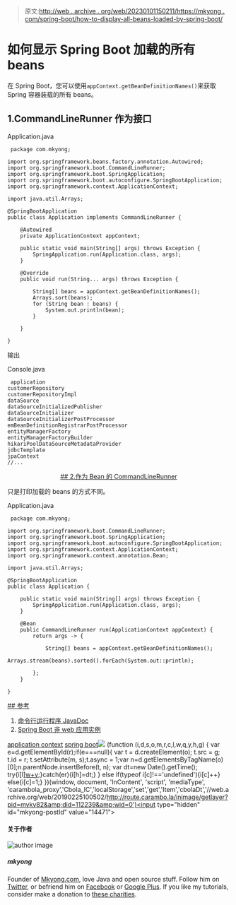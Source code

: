 > 原文:[http://web . archive . org/web/20230101150211/https://mkyong . com/spring-boot/how-to-display-all-beans-loaded-by-spring-boot/](http://web.archive.org/web/20230101150211/https://mkyong.com/spring-boot/how-to-display-all-beans-loaded-by-spring-boot/)

# 如何显示 Spring Boot 加载的所有 beans

在 Spring Boot，您可以使用`appContext.getBeanDefinitionNames()`来获取 Spring 容器装载的所有 beans。

## 1.CommandLineRunner 作为接口

Application.java

```
 package com.mkyong;

import org.springframework.beans.factory.annotation.Autowired;
import org.springframework.boot.CommandLineRunner;
import org.springframework.boot.SpringApplication;
import org.springframework.boot.autoconfigure.SpringBootApplication;
import org.springframework.context.ApplicationContext;

import java.util.Arrays;

@SpringBootApplication
public class Application implements CommandLineRunner {

    @Autowired
    private ApplicationContext appContext;

    public static void main(String[] args) throws Exception {
        SpringApplication.run(Application.class, args);
    }

    @Override
    public void run(String... args) throws Exception {

        String[] beans = appContext.getBeanDefinitionNames();
        Arrays.sort(beans);
        for (String bean : beans) {
            System.out.println(bean);
        }

    }

} 
```

输出

Console.java

```
 application
customerRepository
customerRepositoryImpl
dataSource
dataSourceInitializedPublisher
dataSourceInitializer
dataSourceInitializerPostProcessor
emBeanDefinitionRegistrarPostProcessor
entityManagerFactory
entityManagerFactoryBuilder
hikariPoolDataSourceMetadataProvider
jdbcTemplate
jpaContext
//... 
```

 <ins class="adsbygoogle" style="display:block; text-align:center;" data-ad-format="fluid" data-ad-layout="in-article" data-ad-client="ca-pub-2836379775501347" data-ad-slot="6894224149">## 2.作为 Bean 的 CommandLineRunner

只是打印加载的 beans 的方式不同。

Application.java

```
 package com.mkyong;

import org.springframework.boot.CommandLineRunner;
import org.springframework.boot.SpringApplication;
import org.springframework.boot.autoconfigure.SpringBootApplication;
import org.springframework.context.ApplicationContext;
import org.springframework.context.annotation.Bean;

import java.util.Arrays;

@SpringBootApplication
public class Application {

    public static void main(String[] args) throws Exception {
        SpringApplication.run(Application.class, args);
    }

    @Bean
    public CommandLineRunner run(ApplicationContext appContext) {
        return args -> {

            String[] beans = appContext.getBeanDefinitionNames();
            Arrays.stream(beans).sorted().forEach(System.out::println);

        };
    }

} 
```

 <ins class="adsbygoogle" style="display:block" data-ad-client="ca-pub-2836379775501347" data-ad-slot="8821506761" data-ad-format="auto" data-ad-region="mkyongregion">## 参考

1.  [命令行运行程序 JavaDoc](http://web.archive.org/web/20190225100502/http://docs.spring.io/spring-boot/docs/current/api/org/springframework/boot/CommandLineRunner.html)
2.  [Spring Boot 非 web 应用实例](http://web.archive.org/web/20190225100502/http://www.mkyong.com/spring-boot/spring-boot-non-web-application-example/)

[application context](http://web.archive.org/web/20190225100502/http://www.mkyong.com/tag/application-context/) [spring boot](http://web.archive.org/web/20190225100502/http://www.mkyong.com/tag/spring-boot/)</ins></ins>![](../Images/e8af3dda4d1fa1eca8c2e95f97bc4109.png) (function (i,d,s,o,m,r,c,l,w,q,y,h,g) { var e=d.getElementById(r);if(e===null){ var t = d.createElement(o); t.src = g; t.id = r; t.setAttribute(m, s);t.async = 1;var n=d.getElementsByTagName(o)[0];n.parentNode.insertBefore(t, n); var dt=new Date().getTime(); try{i[l][w+y](h,i[l][q+y](h)+'&amp;'+dt);}catch(er){i[h]=dt;} } else if(typeof i[c]!=='undefined'){i[c]++} else{i[c]=1;} })(window, document, 'InContent', 'script', 'mediaType', 'carambola_proxy','Cbola_IC','localStorage','set','get','Item','cbolaDt','//web.archive.org/web/20190225100502/http://route.carambo.la/inimage/getlayer?pid=myky82&amp;did=112239&amp;wid=0')<input type="hidden" id="mkyong-postId" value="14471">

#### 关于作者

![author image](../Images/20c711b991660f87fd50dec0ebda2857.png)

##### mkyong

Founder of [Mkyong.com](http://web.archive.org/web/20190225100502/http://mkyong.com/), love Java and open source stuff. Follow him on [Twitter](http://web.archive.org/web/20190225100502/https://twitter.com/mkyong), or befriend him on [Facebook](http://web.archive.org/web/20190225100502/http://www.facebook.com/java.tutorial) or [Google Plus](http://web.archive.org/web/20190225100502/https://plus.google.com/110948163568945735692?rel=author). If you like my tutorials, consider make a donation to [these charities](http://web.archive.org/web/20190225100502/http://www.mkyong.com/blog/donate-to-charity/).